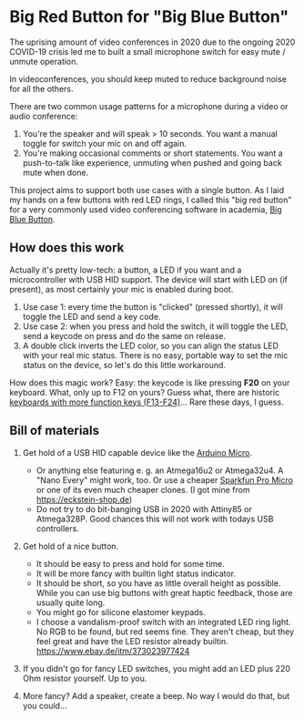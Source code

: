 # Big Red Button for "Big Blue Button"

The uprising amount of video conferences in 2020 due to the ongoing 2020 COVID-19 crisis
led me to built a small microphone switch for easy mute / unmute operation.

In videoconferences, you should keep muted to reduce background noise for all the others.

There are two common usage patterns for a microphone during a video or audio
conference:

1. You're the speaker and will speak > 10 seconds.
   You want a manual toggle for switch your mic on and off again.
2. You're making occasional comments or short statements.
   You want a push-to-talk like experience, unmuting when pushed and going back mute when done.

This project aims to support both use cases with a single button. As I laid my hands on a
few buttons with red LED rings, I called this "big red button" for a very commonly used
video conferencing software in academia, [Big Blue Button](https://bigbluebutton.org/).

## How does this work

Actually it's pretty low-tech: a button, a LED if you want and a microcontroller with USB HID support.
The device will start with LED on (if present), as most certainly your mic is enabled during boot.

1. Use case 1: every time the button is "clicked" (pressed shortly), it will toggle the LED
   and send a key code.
2. Use case 2: when you press and hold the switch, it will toggle the LED, send a keycode on press and
   do the same on release.
3. A double click inverts the LED color, so you can align the status LED with your real mic status.
   There is no easy, portable way to set the mic status on the device, so let's do this little workaround.

How does this magic work? Easy: the keycode is like pressing **F20** on your keyboard. What, only up to F12
on yours? Guess what, there are historic [keyboards with more function keys (F13-F24)](https://www.win.tue.nl/~aeb/linux/kbd/scancodes-5.html)...
Rare these days, I guess.
   
## Bill of materials

1. Get hold of a USB HID capable device like the [Arduino Micro](https://store.arduino.cc/arduino-micro).
   - Or anything else featuring e. g. an Atmega16u2 or Atmega32u4. A "Nano Every" might work, too.
     Or use a cheaper [Sparkfun Pro Micro](https://www.sparkfun.com/products/12640) or one of its
     even much cheaper clones. (I got mine from https://eckstein-shop.de)
   - Do not try to do bit-banging USB in 2020 with Attiny85 or Atmega328P.
     Good chances this will not work with todays USB controllers.

2. Get hold of a nice button.
   - It should be easy to press and hold for some time.
   - It will be more fancy with builtin light status indicator.
   - It should be short, so you have as little overall height as possible.
     While you can use big buttons with great haptic feedback, those are usually quite long.
   - You might go for silicone elastomer keypads.
   - I choose a vandalism-proof switch with an integrated LED ring light. No RGB to be found, but
     red seems fine. They aren't cheap, but they feel great and have the LED resistor already
     builtin. https://www.ebay.de/itm/373023977424
     
3. If you didn't go for fancy LED switches, you might add an LED plus 220 Ohm resistor yourself. Up to you.
4. More fancy? Add a speaker, create a beep. No way I would do that, but you could...

